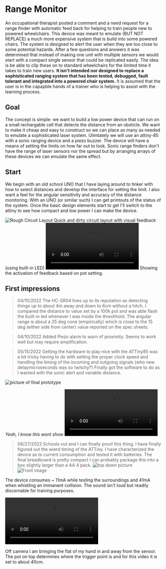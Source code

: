# Range Monitor
An occupational therapist posted a comment and a need request for a range finder with automatic feed back for helping to train people new to powered wheelchairs.  This device was meant to emulate (BUT NOT REPLACE) a much more expensive system that is build into some powered chairs. The system is designed to alert the user when they are too close to some potential hazards. After a few questions and answers it was determined that instead of making one unit with multiple sensors we would start with a compact single sensor that could be replicated easily.  The idea is be able to clip these on to standard wheelchairs for the limited time it takes to train new users. **It isn't intended nor designed to replace a sophisticated ranging system that has been tested, debugged, fault tolerant and integrated into a powered chair system.**  It is assumed that the user is in the capapble hands of a trainer who is helping to assist with the learning process.

## Goal
The concept is simple: we want to build a low power device that can run on a small rechargable cell that detects the distance from an obsticle. We want to make it cheap and easy to construct so we can place as many as needed to emulate a sophisticated laser system. Ulimtately we will use an attiny-85 with a sonic ranging device and a piezo buzzer.  The device will have a means of setting the limits on how far out to look. Sonic range finders don't have the range of laser sensors nor the spread but by arranging arrays of these devices we can emulate the same effect.

## Start
We begin with an old school UNO that I have laying around to tinker with how to select distances and develop the interface for setting the limit.  I also want a feel for the angular sensitivity and accuracy of the distance monitoring. With an UNO (or similar such) I can get printouts of the status of the system.  Once the basic design elements start to gel I'll switch to the attiny to see how compact and low power I can make the device.

![Rough Circuit Layout](images/RoughSetup.jpg)
Quick and dirty circuit layout with visual feedback (using built-in LED)
![Action](images/RangeFinding.mp4)
Showing the activation of feedback based on pot setting.

## First impressions
> 04/10/2022
The HC-SR04 lives up to its reputation as detecting things up to about 4m away and down to 6cm without a hitch.  I compared the distance to value set by a 100k pot and was able flash the built-in led whenever I was inside the threshhold. The angular range is about a 25 deg cone (empirically) which is close to the 15 deg (either side from center) value reported on the spec sheets.

> 04/10/2022
Added Piezo alarm to warn of proximity.  Seems to work well but may require amplification.

> 05/15/2022
Getting the hardware to play nice with the ATTiny85 was a bit tricky having to do with setting the proper clock speed and handling the timing of the incoming and outgoing signals (who new delaymicroseconds was so twitchy?)  Finally got the software to do as I wanted with the sonic alert and variable distance. 

![picture of final prototype](WorkingPrototype.jpg)

*Yeah, I know this wont show*
![movie of prototype](WorkingAction.mp4)

> 06/27/2022
Schools out and I can finally proof this thing. I have finally figured out the wierd timing of the ATTiny. I have characterized the device as to current consumption and tested it with batteries.  The final breadboard is pretty compact I can probably package this into a box slightly larger than a AA 4 pack. 
![top down picture](BreadBoardTop.jpg) 
![Front image](BreadBoardFront.jpg)

The device consumes ~ 11mA while testing the surroundings and 41mA when whistling an immanent collision. The sound isn't loud but readily discernable for training purposes.

![Action](BreadboardAction.mp4)

Off camera I am bringing the flat of my hand in and away from the sensor. The pot on top determines where the trigger point is and for this video it is set to about 40cm.